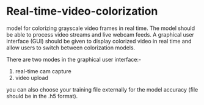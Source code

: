 # Real-time-video-colorization

model for colorizing grayscale video frames in real time. The model should be able to process video streams and live webcam feeds.
A graphical user interface (GUI) should be given to display colorized video in real time and allow users to switch between colorization models.

There are two modes in the graphical user interface:-
1) real-time cam capture
2) video upload

you can also choose your training file externally for the model accuracy (file should be in the .h5 format).
